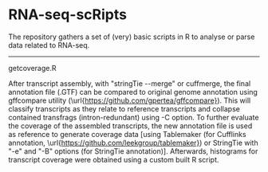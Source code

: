 # RNA-seq-scRipts
The repository gathers a set of (very) basic scripts in R to analyse or parse data related to RNA-seq. 

--------------
getcoverage.R

After transcript assembly, with "stringTie --merge" or cuffmerge, the final annotation file (.GTF) can be compared to original genome annotation using gffcompare utility (\url{https://github.com/gpertea/gffcompare}). This will classify transcripts as they relate to reference transcripts and collapse contained transfrags (intron-redundant) using -C option. To further evaluate the coverage of the assembled transcripts, the new annotation file is used as reference to generate coverage data [using Tablemaker (for Cufflinks annotation, \url{https://github.com/leekgroup/tablemaker}) or StringTie with "-e" and "-B" options (for StringTie annotation)]. Afterwards, histograms for transcript coverage were obtained using a custom built R script.
